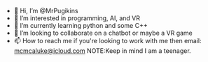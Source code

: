 - 👋 Hi, I’m @MrPugikins
- 👀 I’m interested in programming, AI, and VR
- 🌱 I’m currently learning python and some C++
- 💞️ I’m looking to collaborate on a chatbot or maybe a VR game
- 📫 How to reach me if you're looking to work with me then email: mcmcaluke@icloud.com NOTE:Keep in mind I am a teenager.

<!---
MrPugikins/MrPugikins is a ✨ special ✨ repository because its `README.md` (this file) appears on your GitHub profile.
You can click the Preview link to take a look at your changes.
--->
